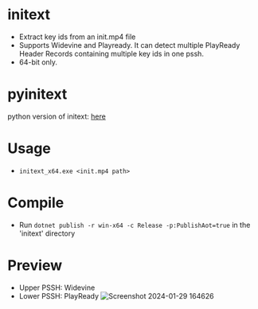 # initext
+ Extract key ids from an init.mp4 file
+ Supports Widevine and Playready. It can detect multiple PlayReady Header Records containing multiple key ids in one pssh.
+ 64-bit only.

# pyinitext
python version of initext: [here](https://github.com/DevLARLEY/pyinitext)

# Usage
+ `initext_x64.exe <init.mp4 path>`

# Compile
+ Run `dotnet publish -r win-x64 -c Release -p:PublishAot=true` in the 'initext' directory

# Preview
+ Upper PSSH: Widevine
+ Lower PSSH: PlayReady
![Screenshot 2024-01-29 164626](https://github.com/DevLARLEY/initext/assets/121249322/ee544379-7994-4444-9cee-8b5acb613d09)

